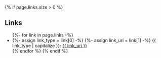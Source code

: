 {% if page.links.size > 0 %}
## Links

<ul class="links">
{%- for link in page.links -%}
  <li>
    {%- assign link_type = link[0] -%}
    {%- assign link_uri = link[1] -%}
    <span>{{ link_type | capitalize }}</span>: <a href="{{ link_uri }}" target="_blank">{{ link_uri }}</a>
  </li>
{% endfor %}
{% endif %}
